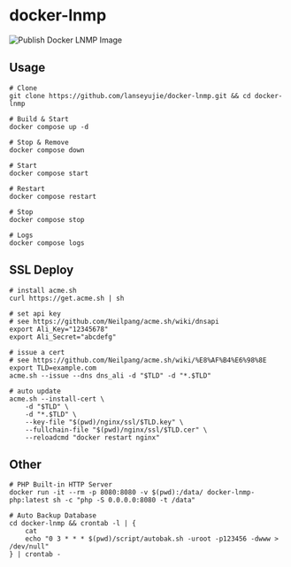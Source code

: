 # docker-lnmp

![Publish Docker LNMP Image](https://github.com/lanseyujie/docker-lnmp/workflows/Publish%20Docker%20LNMP%20Image/badge.svg)

## Usage

```shell
# Clone
git clone https://github.com/lanseyujie/docker-lnmp.git && cd docker-lnmp

# Build & Start
docker compose up -d

# Stop & Remove
docker compose down

# Start
docker compose start

# Restart
docker compose restart

# Stop
docker compose stop

# Logs
docker compose logs
```

## SSL Deploy

```shell
# install acme.sh
curl https://get.acme.sh | sh

# set api key
# see https://github.com/Neilpang/acme.sh/wiki/dnsapi
export Ali_Key="12345678"
export Ali_Secret="abcdefg"

# issue a cert
# see https://github.com/Neilpang/acme.sh/wiki/%E8%AF%B4%E6%98%8E
export TLD=example.com
acme.sh --issue --dns dns_ali -d "$TLD" -d "*.$TLD"

# auto update
acme.sh --install-cert \
    -d "$TLD" \
    -d "*.$TLD" \
    --key-file "$(pwd)/nginx/ssl/$TLD.key" \
    --fullchain-file "$(pwd)/nginx/ssl/$TLD.cer" \
    --reloadcmd "docker restart nginx"
```

## Other

```shell
# PHP Built-in HTTP Server
docker run -it --rm -p 8080:8080 -v $(pwd):/data/ docker-lnmp-php:latest sh -c "php -S 0.0.0.0:8080 -t /data"

# Auto Backup Database
cd docker-lnmp && crontab -l | {
    cat
    echo "0 3 * * * $(pwd)/script/autobak.sh -uroot -p123456 -dwww > /dev/null"
} | crontab -
```
